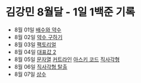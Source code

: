 # 김강민 8월달 - 1일 1백준 기록

-   8월 01일 [배수와 약수](./0801/)
-   8월 02일 [약수 구하기](./0802/)
-   8월 03일 [팩토리얼](./0803/)
-   8월 04일 [대표값 2](./0804/)
-   8월 05일 [문자열](./0805/) [커트라인](./0805/) [아스키 코드](./0805/) [직사각형](./0805/)
-   8월 06일 [직사각형 탈출](./0806/)
-   8월 07일 [상수](./0807/)
